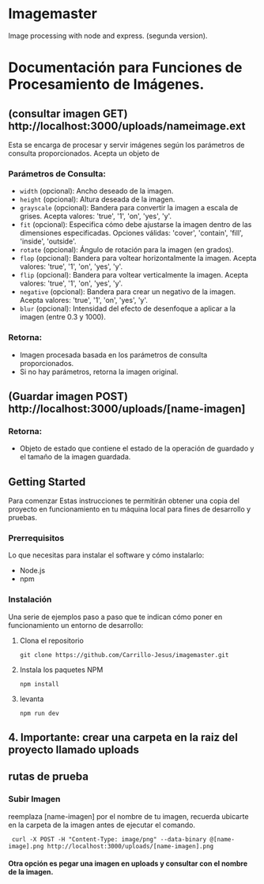# Imagemaster
Image processing with node and express. (segunda version).

# Documentación para Funciones de Procesamiento de Imágenes.

## (consultar imagen GET) http://localhost:3000/uploads/nameimage.ext

Esta se encarga de procesar y servir imágenes según los parámetros de consulta proporcionados. Acepta un objeto de 

### Parámetros de Consulta:
- `width` (opcional): Ancho deseado de la imagen.
- `height` (opcional): Altura deseada de la imagen.
- `grayscale` (opcional): Bandera para convertir la imagen a escala de grises. Acepta valores: 'true', '1', 'on', 'yes', 'y'.
- `fit` (opcional): Especifica cómo debe ajustarse la imagen dentro de las dimensiones especificadas. Opciones válidas: 'cover', 'contain', 'fill', 'inside', 'outside'.
- `rotate` (opcional): Ángulo de rotación para la imagen (en grados).
- `flop` (opcional): Bandera para voltear horizontalmente la imagen. Acepta valores: 'true', '1', 'on', 'yes', 'y'.
- `flip` (opcional): Bandera para voltear verticalmente la imagen. Acepta valores: 'true', '1', 'on', 'yes', 'y'.
- `negative` (opcional): Bandera para crear un negativo de la imagen. Acepta valores: 'true', '1', 'on', 'yes', 'y'.
- `blur` (opcional): Intensidad del efecto de desenfoque a aplicar a la imagen (entre 0.3 y 1000).

### Retorna:
- Imagen procesada basada en los parámetros de consulta proporcionados.
- Si no hay parámetros, retorna la imagen original.

## (Guardar imagen POST) http://localhost:3000/uploads/[name-imagen]

### Retorna:
- Objeto de estado que contiene el estado de la operación de guardado y el tamaño de la imagen guardada.


## Getting Started

Para comenzar
Estas instrucciones te permitirán obtener una copia del proyecto en funcionamiento en tu máquina local para fines de desarrollo y pruebas.

### Prerrequisitos

Lo que necesitas para instalar el software y cómo instalarlo:

- Node.js
- npm

### Instalación

Una serie de ejemplos paso a paso que te indican cómo poner en funcionamiento un entorno de desarrollo:

1. Clona el repositorio
    ```
    git clone https://github.com/Carrillo-Jesus/imagemaster.git
    ```
2. Instala los paquetes NPM
    ```
    npm install
    ```
3. levanta
    ```
    npm run dev
    ```
## 4. Importante: crear una carpeta en la raiz del proyecto llamado uploads

## rutas de prueba

### Subir Imagen
reemplaza [name-imagen] por el nombre de tu imagen, recuerda ubicarte en la carpeta de la imagen antes de ejecutar el comando.

```
 curl -X POST -H "Content-Type: image/png" --data-binary @[name-image].png http://localhost:3000/uploads/[name-imagen].png
```

#### Otra opción es pegar una imagen en uploads y consultar con el nombre de la imagen.

